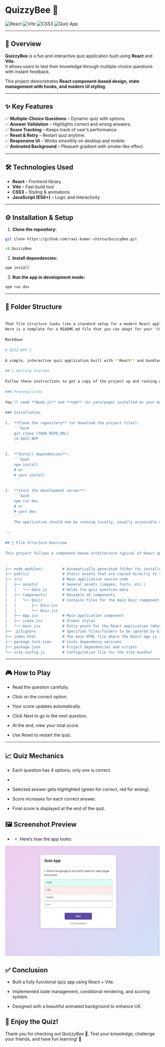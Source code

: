 # QuizzyBee 🐝

![React](https://img.shields.io/badge/React-61DAFB?style=flat&logo=react&logoColor=white&labelColor=20232A)
![Vite](https://img.shields.io/badge/Vite-646CFF?style=flat&logo=vite&logoColor=FFD62E)
![CSS3](https://img.shields.io/badge/CSS3-1572B6?style=flat&logo=css3&logoColor=white)
![Quiz App](https://img.shields.io/badge/Quiz-App-8A2BE2)

---

## 🚀 Overview
**QuizzyBee** is a fun and interactive quiz application built using **React** and **Vite**.  
It allows users to test their knowledge through multiple-choice questions with instant feedback.  

This project demonstrates **React component-based design, state management with hooks, and modern UI styling**.

---

## ✨ Key Features
✅ **Multiple-Choice Questions** – Dynamic quiz with options.  
✅ **Answer Validation** – Highlights correct and wrong answers.  
✅ **Score Tracking** – Keeps track of user’s performance.  
✅ **Reset & Retry** – Restart quiz anytime.  
✅ **Responsive UI** – Works smoothly on desktop and mobile.  
✅ **Animated Background** – Pleasant gradient with smoke-like effect.  

---

## 🛠️ Technologies Used
- **React** – Frontend library  
- **Vite** – Fast build tool  
- **CSS3** – Styling & animations  
- **JavaScript (ES6+)** – Logic and interactivity  

---

## ⚙️ Installation & Setup
1. **Clone the repository:**
```bash
git clone https://github.com/ravi-kumar-chinta/QuizzyBee.git
```
```bash
cd QuizzyBee
```
2. **Install dependencies:**
```bash
npm install
```

3. **Run the app in development mode:**
```bash
npm run dev
```
---

## 📂 Folder Structure
```bash

That file structure looks like a standard setup for a modern React application, likely using Vite for the build tool!
Here is a template for a README.md file that you can adapt for your "QUIZ-APP," based on the structure shown in the image:

Markdown

# QUIZ-APP 🧠

A simple, interactive quiz application built with **React** and bundled using **Vite**.

## 🚀 Getting Started

Follow these instructions to get a copy of the project up and running on your local machine for development and testing purposes.

### Prerequisites

You'll need **Node.js** and **npm** (or yarn/pnpm) installed on your machine.

### Installation

1.  **Clone the repository** (or download the project files):
    ```bash
    git clone [YOUR_REPO_URL]
    cd QUIZ-APP
    ```

2.  **Install dependencies**:
    ```bash
    npm install
    # or
    # yarn install
    ```

3.  **Start the development server**:
    ```bash
    npm run dev
    # or
    # yarn dev
    ```
    The application should now be running locally, usually accessible at `http://localhost:5173/` (the exact port may vary).

---

## 📂 File Structure Overview

This project follows a component-based architecture typical of React applications.

.
├── node_modules/         # Automatically generated folder for installed dependencies
├── public/               # Static assets that are copied directly to the build folder
├── src/                  # Main application source code
│   ├── assets/           # General assets (images, fonts, etc.)
│   │   └── data.js       # Holds the quiz question data
│   ├── Components/       # Reusable UI components
│   │   └── Quiz/         # Contains files for the main Quiz component
│   │       ├── Quiz.css
│   │       └── Quiz.jsx
│   ├── App.jsx           # Main application component
│   ├── index.css         # Global styles
│   └── main.jsx          # Entry point for the React application (where the App is mounted)
├── .gitignore            # Specifies files/folders to be ignored by Git
├── index.html            # The main HTML file where the React app is injected
├── package-lock.json     # Locks dependency versions
├── package.json          # Project dependencies and scripts
└── vite.config.js        # Configuration file for the Vite bundler
```
---

## 🎮 How to Play

- Read the question carefully.

- Click on the correct option.

- Your score updates automatically.

- Click Next to go to the next question.

- At the end, view your total score.

- Use Reset to restart the quiz.

---


## 📈 Quiz Mechanics

 - Each question has 4 options, only one is correct.
 - 
 - Selected answer gets highlighted (green for correct, red for wrong).

 - Score increases for each correct answer.

 - Final score is displayed at the end of the quiz.

## 🖼️ Screenshot Preview

- - Here’s how the app looks:

![QuizzyBee Screenshot](./screenshot.png)

## ✅ Conclusion

- Built a fully functional quiz app using React + Vite.

- Implemented state management, conditional rendering, and scoring system.

- Designed with a beautiful animated background to enhance UX.

## 🎉 Enjoy the Quiz!

Thank you for checking out QuizzyBee 🐝.
Test your knowledge, challenge your friends, and have fun learning! 🚀